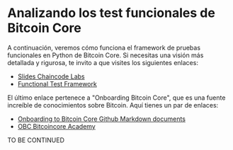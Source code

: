 # Analizando los test funcionales de Bitcoin Core

A continuación, veremos cómo funciona el framework de pruebas funcionales en Python de Bitcoin Core. Si necesitas una visión más detallada y rigurosa, te invito a que visites los siguientes enlaces:
* [Slides Chaincode Labs](https://telaviv2019.bitcoinedge.org/files/test-framework-in-bitcoin-core.pdf)
* [Functional Test Framework](https://github.com/chaincodelabs/bitcoin-core-onboarding/blob/main/functional_test_framework.asciidoc) 

El último enlace pertenece a "Onboarding Bitcoin Core", que es una fuente increíble de conocimientos sobre Bitcoin. Aquí tienes un par de enlaces:
* [Onboarding to Bitcoin Core Github Markdown documents](https://github.com/chaincodelabs/onboarding-to-bitcoin-core)
* [OBC Bitcoincore Academy](https://bitcoincore.academy/)

TO BE CONTINUED
